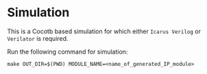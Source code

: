 # Simulation  

This is a Cocotb based simulation for which either `Icarus Verilog` or `Verilator` is required.

Run the following command for simulation:
```
make OUT_DIR=$(PWD) MODULE_NAME=<name_of_generated_IP_module>
``` 

